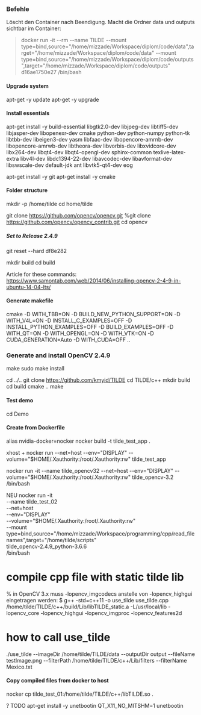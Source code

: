 
### Befehle
Löscht den Container nach Beendigung.
Macht die Ordner data und outputs sichtbar im Container:

> docker run -it --rm --name TILDE --mount type=bind,source="/home/mizzade/Workspace/diplom/code/data",target="/home/mizzade/Workspace/diplom/code/data" --mount type=bind,source="/home/mizzade/Workspace/diplom/code/outputs",target="/home/mizzade/Workspace/diplom/code/outputs" d16ae1750e27 /bin/bash

#### Upgrade system
apt-get -y update
apt-get -y upgrade

#### Install essentials
apt-get install -y build-essential libgtk2.0-dev libjpeg-dev libtiff5-dev libjasper-dev libopenexr-dev cmake python-dev python-numpy python-tk libtbb-dev libeigen3-dev yasm libfaac-dev libopencore-amrnb-dev libopencore-amrwb-dev libtheora-dev libvorbis-dev libxvidcore-dev libx264-dev libqt4-dev libqt4-opengl-dev sphinx-common texlive-latex-extra libv4l-dev libdc1394-22-dev libavcodec-dev libavformat-dev libswscale-dev default-jdk ant libvtk5-qt4-dev eog

apt-get install -y git
apt-get install -y cmake

#### Folder structure
mkdir -p /home/tilde
cd home/tilde

git clone https://github.com/opencv/opencv.git
%git clone https://github.com/opencv/opencv_contrib.git
cd opencv


##### Set to Release 2.4.9
git reset --hard df8e282

mkdir build
cd build

Article for these commands: https://www.samontab.com/web/2014/06/installing-opencv-2-4-9-in-ubuntu-14-04-lts/

#### Generate makefile
cmake -D WITH_TBB=ON -D BUILD_NEW_PYTHON_SUPPORT=ON -D WITH_V4L=ON -D INSTALL_C_EXAMPLES=OFF -D INSTALL_PYTHON_EXAMPLES=OFF -D BUILD_EXAMPLES=OFF -D WITH_QT=ON -D WITH_OPENGL=ON -D WITH_VTK=ON -D CUDA_GENERATION=Auto -D WITH_CUDA=OFF ..

### Generate and install OpenCV 2.4.9
make
sudo make install

cd ../..
git clone https://github.com/kmyid/TILDE
cd TILDE/c++
mkdir build
cd build
cmake ..
make

#### Test demo
cd Demo


#### Create from Dockerfile
alias nvidia-docker=nocker
nocker build -t tilde_test_app .

xhost +
nocker run --net=host --env="DISPLAY" --volume="$HOME/.Xauthority:/root/.Xauthority:rw" tilde_test_app

nocker run -it --name tilde_opencv32 --net=host --env="DISPLAY" --volume="$HOME/.Xauthority:/root/.Xauthority:rw" tilde_opencv-3.2 /bin/bash


NEU
nocker run -it \
  --name tilde_test_02 \
  --net=host \
  --env="DISPLAY" \
  --volume="$HOME/.Xauthority:/root/.Xauthority:rw" \
  --mount type=bind,source="/home/mizzade/Workspace/programming/cpp/read_filenames",target="/home/tilde/scripts" \
  tilde_opencv-2.4.9_python-3.6.6 \
  /bin/bash

# compile cpp file with static tilde lib
% in OpenCV 3.x muss -lopencv_imgcodecs anstelle von -lopencv_highgui eingetragen werden:
$ g++ -std=c++11 -o use_tilde use_tilde.cpp /home/tilde/TILDE/c++/build/Lib/libTILDE_static.a -L/usr/local/lib -lopencv_core -lopencv_highgui -lopencv_imgproc -lopencv_features2d

# how to call use_tilde
./use_tilde --imageDir /home/tilde/TILDE/data --outputDir output --fileName testImage.png --filterPath /home/tilde/TILDE/c++/Lib/filters --filterName Mexico.txt

#### Copy compiled files from docker to host
nocker cp tilde_test_01:/home/tilde/TILDE/c++/libTILDE.so .

? TODO
apt-get install -y unetbootin
QT_X11_NO_MITSHM=1 unetbootin
